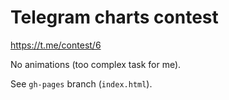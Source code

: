# Telegram charts contest

https://t.me/contest/6

No animations (too complex task for me).

See `gh-pages` branch (`index.html`).
